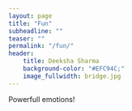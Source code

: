 ```yaml
---
layout: page
title: "Fun"
subheadline: ""
teaser: ""
permalink: "/fun/"
header:
    title: Deeksha Sharma
    background-color: "#EFC94C;"
    image_fullwidth: bridge.jpg
---
```


Powerfull emotions!
